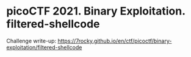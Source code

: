 # picoCTF 2021. Binary Exploitation. filtered-shellcode

Challenge write-up: https://7rocky.github.io/en/ctf/picoctf/binary-exploitation/filtered-shellcode
